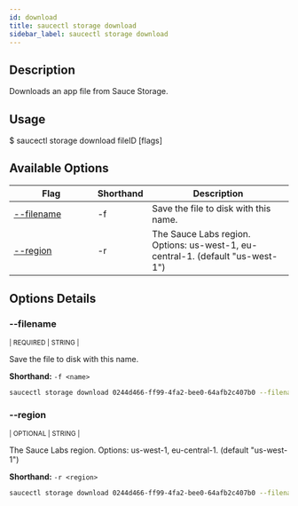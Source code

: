 ```yaml
---
id: download
title: saucectl storage download
sidebar_label: saucectl storage download
---
```


## Description

Downloads an app file from Sauce Storage.

## Usage

<span className="cli">$ saucectl storage download fileID [flags]</span>

## Available Options

<table id="table-cli">
  <thead>
    <tr>
      <th width="30%">Flag</th>
      <th width="10%">Shorthand</th>
      <th>Description</th>
    </tr>
  </thead>
  <tbody>
    <tr>
      <td><span className="t-cli"><a href="#--filename">--filename</a></span></td>
      <td><span className="t-cli">-f</span></td>
      <td>Save the file to disk with this name.</td>
    </tr>
    <tr>
      <td><span className="t-cli"><a href="#--region">--region</a></span></td>
      <td><span className="t-cli">-r</span></td>
      <td>The Sauce Labs region. Options: us-west-1, eu-central-1. (default "us-west-1")</td>
    </tr>
  </tbody>
</table>

## Options Details

### <span className="cli">--filename</span>
<div className="cli-desc">
<p><small>| REQUIRED | STRING |</small></p>

Save the file to disk with this name.

**Shorthand:** `-f <name>`

```bash
saucectl storage download 0244d466-ff99-4fa2-bee0-64afb2c407b0 --filename app.apk
```
</div>

### <span className="cli">--region</span>
<div className="cli-desc">
<p><small>| OPTIONAL | STRING |</small></p>

The Sauce Labs region. Options: us-west-1, eu-central-1. (default "us-west-1")

**Shorthand:** `-r <region>`

```bash
saucectl storage download 0244d466-ff99-4fa2-bee0-64afb2c407b0 --filename app.apk --region us-west-1
```
</div>